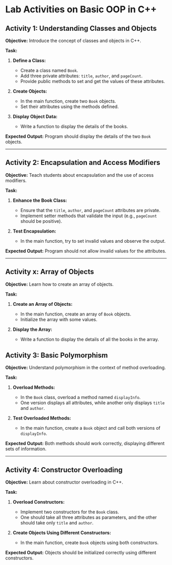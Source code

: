 

# Lab Activities on Basic OOP in C++ 

## Activity 1: Understanding Classes and Objects

**Objective:** Introduce the concept of classes and objects in C++.

**Task:**

1. **Define a Class:**
   - Create a class named `Book`.
   - Add three private attributes: `title`, `author`, and `pageCount`.
   - Provide public methods to set and get the values of these attributes.

2. **Create Objects:**
   - In the main function, create two `Book` objects.
   - Set their attributes using the methods defined.

3. **Display Object Data:**
   - Write a function to display the details of the books.

**Expected Output:** Program should display the details of the two `Book` objects.

---

## Activity 2: Encapsulation and Access Modifiers

**Objective:** Teach students about encapsulation and the use of access modifiers.

**Task:**

1. **Enhance the Book Class:**
   - Ensure that the `title`, `author`, and `pageCount` attributes are private.
   - Implement setter methods that validate the input (e.g., `pageCount` should be positive).

2. **Test Encapsulation:**
   - In the main function, try to set invalid values and observe the output.

**Expected Output:** Program should not allow invalid values for the attributes.

---

## Activity x: Array of Objects

**Objective:** Learn how to create an array of objects.

**Task:**
1. **Create an Array of Objects:**
   - In the main function, create an array of `Book` objects.
   - Initialize the array with some values.

2. **Display the Array:**
   - Write a function to display the details of all the books in the array.



## Activity 3: Basic Polymorphism

**Objective:** Understand polymorphism in the context of method overloading.

**Task:**

1. **Overload Methods:**
   - In the `Book` class, overload a method named `displayInfo`.
   - One version displays all attributes, while another only displays `title` and `author`.

2. **Test Overloaded Methods:**
   - In the main function, create a `Book` object and call both versions of `displayInfo`.

**Expected Output:** Both methods should work correctly, displaying different sets of information.

---

## Activity 4: Constructor Overloading

**Objective:** Learn about constructor overloading in C++.

**Task:**

1. **Overload Constructors:**
   - Implement two constructors for the `Book` class.
   - One should take all three attributes as parameters, and the other should take only `title` and `author`.

2. **Create Objects Using Different Constructors:**
   - In the main function, create `Book` objects using both constructors.

**Expected Output:** Objects should be initialized correctly using different constructors.

